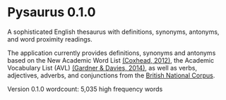 # Pysaurus 0.1.0

A sophisticated English thesaurus with definitions, synonyms, antonyms, and word proximity readings.

The application currently provides definitions, synonyms and antonyms based on the New Academic Word List [(Coxhead, 2012)](https://onlinelibrary.wiley.com/doi/abs/10.2307/3587951), the Academic Vocabulary List (AVL) [(Gardner & Davies, 2014)](https://academic.oup.com/applij/article/35/3/305/146569), as well as verbs, adjectives, adverbs, and conjunctions from the [British National Corpus](http://www.natcorp.ox.ac.uk/corpus/index.xml).

Version 0.1.0 wordcount: 5,035 high frequency words